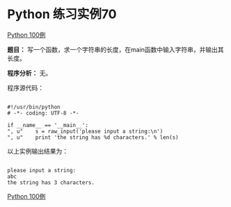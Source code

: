 Python 练习实例70
=============

 [Python 100例](python-100-examples.md)


 **题目：** 写一个函数，求一个字符串的长度，在main函数中输入字符串，并输出其长度。

 **程序分析：** 无。

 程序源代码：


```

#!/usr/bin/python
# -*- coding: UTF-8 -*-

if __name__ == '__main__':
", u"    s = raw_input('please input a string:\n')
", u"    print 'the string has %d characters.' % len(s)

```

 以上实例输出结果为：


```

please input a string:
abc
the string has 3 characters.

```

 [Python 100例](python-100-examples.md)
